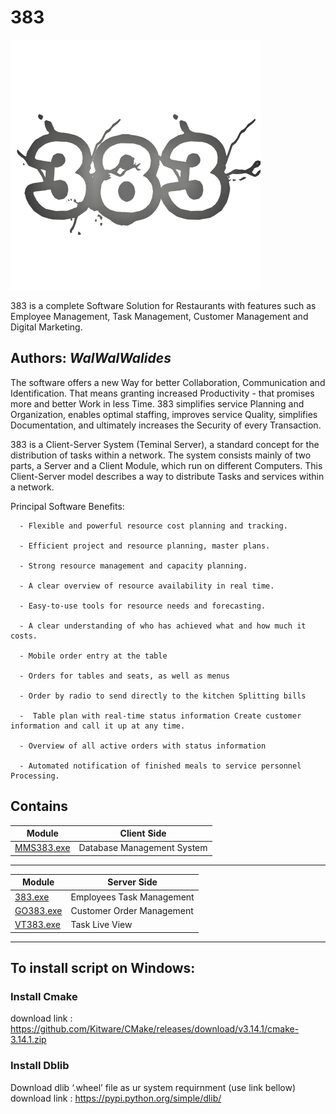 # 383
![](383.png)

383 is a complete Software Solution for Restaurants with features such as Employee Management, Task Management, Customer Management and Digital Marketing.


**Authors:**  *WalWalWalides*
------

The software offers a new Way for better Collaboration, Communication and Identification. That means granting increased Productivity - that promises more and better Work in less Time.
383 simplifies service Planning and Organization, enables optimal staffing, improves service Quality, simplifies Documentation, and ultimately increases the Security of every Transaction.

383 is a Client-Server System (Teminal Server), a standard concept for the distribution of tasks within a network.
The system consists mainly of two parts, a Server and a Client Module, which run on different Computers.
This Client-Server model describes a way to distribute Tasks and services within a network.


Principal Software Benefits:

      - Flexible and powerful resource cost planning and tracking.

      - Efficient project and resource planning, master plans.

      - Strong resource management and capacity planning.

      - A clear overview of resource availability in real time.

      - Easy-to-use tools for resource needs and forecasting.

      - A clear understanding of who has achieved what and how much it costs.

      - Mobile order entry at the table

      - Orders for tables and seats, as well as menus

      - Order by radio to send directly to the kitchen Splitting bills

      -  Table plan with real-time status information Create customer information and call it up at any time.

      - Overview of all active orders with status information

      - Automated notification of finished meals to service personnel
    Processing.
    
    


## Contains

| Module | Client Side | 
| --- | --- |
|[MMS383.exe](https://github.com/walwalwalides/383/tree/master/Server/MMS383)|Database Management System|

------

| Module | Server Side | 
| --- | --- |
|[383.exe](https://github.com/walwalwalides/383/tree/master/Client/383)|Employees Task Management       |
|[GO383.exe](https://github.com/walwalwalides/383/tree/master/Client/GO383)| Customer Order Management  |
|[VT383.exe](https://github.com/walwalwalides/383/tree/master/Client/VT383)| Task Live View             |


------

## To install script on Windows:

### Install Cmake 
download link : https://github.com/Kitware/CMake/releases/download/v3.14.1/cmake-3.14.1.zip

### Install Dblib
Download dlib ‘.wheel’ file as ur system requirnment (use link bellow)
download link : https://pypi.python.org/simple/dlib/


